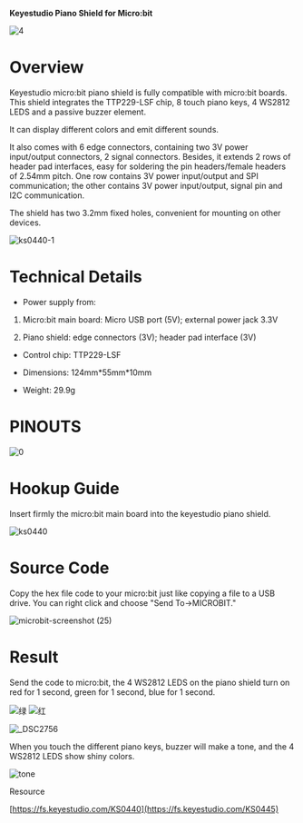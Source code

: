 **Keyestudio Piano Shield for Micro:bit**

![4](media/aee54fba20cb8102250d4428ad284119.jpeg)

# Overview

Keyestudio micro:bit piano shield is fully compatible with micro:bit boards.
This shield integrates the TTP229-LSF chip, 8 touch piano keys, 4 WS2812 LEDS
and a passive buzzer element.

It can display different colors and emit different sounds.

It also comes with 6 edge connectors, containing two 3V power input/output
connectors, 2 signal connectors. Besides, it extends 2 rows of header pad
interfaces, easy for soldering the pin headers/female headers of 2.54mm pitch.
One row contains 3V power input/output and SPI communication; the other contains
3V power input/output, signal pin and I2C communication.

The shield has two 3.2mm fixed holes, convenient for mounting on other devices.

![ks0440-1](media/125c24ebdd2c5498ed0011bfda0a48e1.jpeg)

# Technical Details

-   Power supply from:

1.  Micro:bit main board: Micro USB port (5V); external power jack 3.3V

2.  Piano shield: edge connectors (3V); header pad interface (3V)

-   Control chip: TTP229-LSF

-   Dimensions: 124mm\*55mm\*10mm

-   Weight: 29.9g

# PINOUTS

![0](media/ee3a322913bb9d97247fc73ede1c4d98.png)

# Hookup Guide

Insert firmly the micro:bit main board into the keyestudio piano shield.

![ks0440](media/dea0e57bb828c72196002833be5dc36b.png)

# Source Code

Copy the hex file code to your micro:bit just like copying a file to a USB
drive. You can right click and choose "Send To→MICROBIT."

![microbit-screenshot (25)](media/50bbe1bbb2c4b335e4429a82f39724dc.png)

# Result

Send the code to micro:bit, the 4 WS2812 LEDS on the piano shield turn on red
for 1 second, green for 1 second, blue for 1 second.

![绿](media/152ab2feb0f1963d51a1b1ea48964b37.jpeg)
![红](media/d9e3ead35c11bf6c77605efa59ec6783.jpeg)

![\_DSC2756](media/b7717dbd58fd9201233495b85884b3e3.jpeg)

When you touch the different piano keys, buzzer will make a tone, and the 4
WS2812 LEDS show shiny colors.

![tone](media/8b7293e97b281e7782d92965a157cd4f.jpeg)

Resource

[https://fs.keyestudio.com/KS0440](https://fs.keyestudio.com/KS0445)
